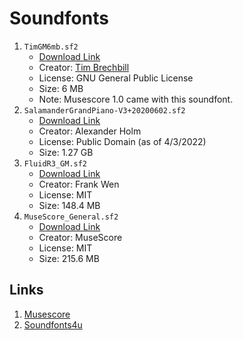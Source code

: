 # Soundfonts

1. `TimGM6mb.sf2`
   * [Download Link](https://sourceforge.net/p/mscore/code/HEAD/tree/trunk/mscore/share/sound/TimGM6mb.sf2?format=raw)
   * Creator: [Tim Brechbill](https://timbrechbill.com/saxguru/)
   * License: GNU General Public License
   * Size: 6 MB
   * Note: Musescore 1.0 came with this soundfont.
2. `SalamanderGrandPiano-V3+20200602.sf2`
    * [Download Link](https://freepats.zenvoid.org/Piano/acoustic-grand-piano.html)
    * Creator: Alexander Holm
    * License: Public Domain (as of 4/3/2022)
    * Size: 1.27 GB
3. `FluidR3_GM.sf2`
    * [Download Link](https://member.keymusician.com/Member/FluidR3_GM/index.html)
    * Creator: Frank Wen
    * License: MIT
    * Size: 148.4 MB
4. `MuseScore_General.sf2`
    * [Download Link](https://ftp.osuosl.org/pub/musescore/soundfont/MuseScore_General/MuseScore_General.sf2)
    * Creator: MuseScore
    * License: MIT
    * Size: 215.6 MB

## Links

1. [Musescore](https://musescore.org/en/handbook/3/soundfonts-and-sfz-files)
2. [Soundfonts4u](https://sites.google.com/site/soundfonts4u/)
